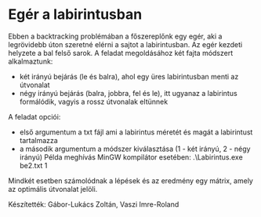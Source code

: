 # Egér a labirintusban

Ebben a backtracking problémában a főszereplőnk egy egér, aki a legrövidebb úton szeretné elérni a sajtot a labirintusban.
Az egér kezdeti helyzete a bal felső sarok. 
A feladat megoldásához két fajta módszert alkalmaztunk: 
- két irányú bejárás (le és balra), ahol egy üres labirintusban menti az útvonalat
- négy irányú bejárás (balra, jobbra, fel és le), itt ugyanaz a labirintus formálódik, vagyis a rossz útvonalak eltünnek

A feladat opciói: 
- első argumentum a txt fájl ami a labirintus méretét és magát a labirintust tartalmazza
- a második argumentum a módszer kiválasztása (1 - két irányú, 2 - négy irányú)
Példa meghívás MinGW kompilátor esetében: .\Labirintus.exe be2.txt 1

Mindkét esetben számolódnak a lépések és az eredmény egy mátrix, amely az optimális útvonalat jelöli. 

Készítették: Gábor-Lukács Zoltán, Vaszi Imre-Roland
